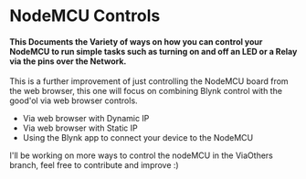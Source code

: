 # NodeMCU Controls


#### This Documents the Variety of ways on how you can control your NodeMCU to run simple tasks such as turning on and off an LED or a Relay via the pins over the Network. 

This is a further improvement of just controlling the NodeMCU board from the web browser, this one will focus on combining Blynk control with the good'ol via web browser controls.

- Via web browser with Dynamic IP
- Via web browser with Static IP
- Using the Blynk app to connect your device to the NodeMCU 

I'll be working on more ways to control the nodeMCU  in the ViaOthers branch, feel free to contribute and improve :)
